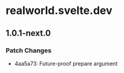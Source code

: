 # realworld.svelte.dev

## 1.0.1-next.0
### Patch Changes

- 4aa5a73: Future-proof prepare argument

